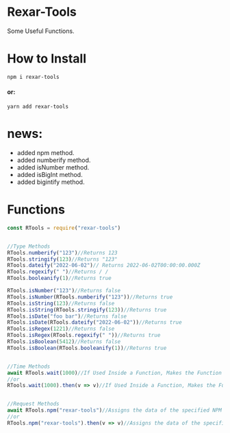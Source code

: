 # Rexar-Tools

Some Useful Functions.

# How to Install
`npm i rexar-tools`
#### or:
`yarn add rexar-tools`

# news:
- added npm method.
- added numberify method.
- added isNumber method.
- added isBigInt method.
- added bigintify method.


# Functions
```js
const RTools = require("rexar-tools")


//Type Methods
RTools.numberify("123")//Returns 123
RTools.stringify(123)//Returns "123"
RTools.dateify("2022-06-02")// Returns 2022-06-02T00:00:00.000Z
RTools.regexify(" ")//Returns / /
RTools.booleanify(1)//Returns true

RTools.isNumber("123")//Returns false
RTools.isNumber(RTools.numberify("123"))//Returns true
RTools.isString(123)//Returns false
RTools.isString(RTools.stringify(123))//Returns true
RTools.isDate("foo bar")//Returns false
RTools.isDate(RTools.dateify("2022-06-02"))//Returns true
RTools.isRegex(1221)//Returns false
RTools.isRegex(RTools.regexify(" "))//Returns true
RTools.isBoolean(5412)//Returns false
RTools.isBoolean(RTools.booleanify(1))//Returns true


//Time Methods
await RTools.wait(1000)//If Used Inside a Function, Makes the Function Wait for Specified Time.
//or
RTools.wait(1000).then(v => v)//If Used Inside a Function, Makes the Function Wait for Specified Time.


//Request Methods
await RTools.npm("rexar-tools")//Assigns the data of the specified NPM package.
//or
RTools.npm("rexar-tools").then(v => v)//Assigns the data of the specified NPM package.
```
